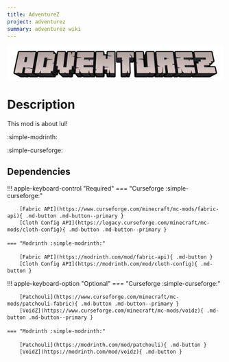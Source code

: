 ```yaml
---
title: AdventureZ
project: adventurez
summary: adventurez wiki
---
```

![AdventureZ Banner](../../assets/general/banner/adventurezbanner.png)

# Description

This mod is about lul!

<div id="showcase-gallery" modid="adventurez" image_1="dummy_1" image_2="dummy_2" image_3="dummy_2" image_4="dummy_2"></div>
<script src="/wiki/javascripts/showcase.js"></script>

<!-- This is an example below -->
<span style="display: inline-block; white-space: nowrap;">:simple-modrinth: <span class="count-up-element" src="adventurez" file="modrinth"></span></span>

<span style="display: inline-block; white-space: nowrap;">:simple-curseforge: <span class="count-up-element" src="adventurez" file="curseforge"></span></span>

<script src="/wiki/javascripts/data.js"></script>
<script src="/wiki/javascripts/sidebar.js" id="adventurez"></script>
<!-- 
 add link="page id" if id is not the same as the modrinth and curseforge mod page id  
  -->


## Dependencies

!!! apple-keyboard-control "Required"
    === "Curseforge :simple-curseforge:"

        [Fabric API](https://www.curseforge.com/minecraft/mc-mods/fabric-api){ .md-button .md-button--primary }
        [Cloth Config API](https://legacy.curseforge.com/minecraft/mc-mods/cloth-config){ .md-button .md-button--primary }

    === "Modrinth :simple-modrinth:"

        [Fabric API](https://modrinth.com/mod/fabric-api){ .md-button }
        [Cloth Config API](https://modrinth.com/mod/cloth-config){ .md-button }

!!! apple-keyboard-option "Optional"
    === "Curseforge :simple-curseforge:"

        [Patchouli](https://www.curseforge.com/minecraft/mc-mods/patchouli-fabric){ .md-button .md-button--primary }
        [VoidZ](https://www.curseforge.com/minecraft/mc-mods/voidz){ .md-button .md-button--primary }

    === "Modrinth :simple-modrinth:"

        [Patchouli](https://modrinth.com/mod/patchouli){ .md-button }
        [VoidZ](https://modrinth.com/mod/voidz){ .md-button }